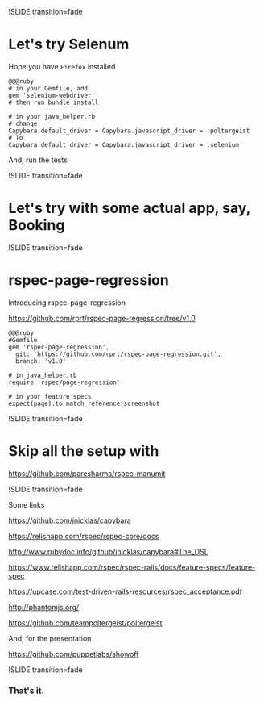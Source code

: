 !SLIDE transition=fade

# Let's try Selenum

Hope you have `Firefox` installed

    @@@ruby
    # in your Gemfile, add
    gem 'selenium-webdriver'
    # then run bundle install

    # in your java_helper.rb
    # change
    Capybara.default_driver = Capybara.javascript_driver = :poltergeist
    # To
    Capybara.default_driver = Capybara.javascript_driver = :selenium

And, run the tests


!SLIDE transition=fade

# Let's try with some actual app, say, Booking


!SLIDE transition=fade

# rspec-page-regression

Introducing rspec-page-regression

https://github.com/rprt/rspec-page-regression/tree/v1.0

    @@@ruby
    #Gemfile
    gem 'rspec-page-regression',
      git: 'https://github.com/rprt/rspec-page-regression.git',
      branch: 'v1.0'

    # in java_helper.rb
    require 'rspec/page-regression'

    # in your feature specs
    expect(page).to match_reference_screenshot


!SLIDE transition=fade

# Skip all the setup with

https://github.com/paresharma/rspec-manumit



!SLIDE transition=fade

Some links

https://github.com/jnicklas/capybara

https://relishapp.com/rspec/rspec-core/docs

http://www.rubydoc.info/github/jnicklas/capybara#The_DSL

https://www.relishapp.com/rspec/rspec-rails/docs/feature-specs/feature-spec

https://upcase.com/test-driven-rails-resources/rspec_acceptance.pdf

http://phantomjs.org/

https://github.com/teampoltergeist/poltergeist

And, for the presentation

https://github.com/puppetlabs/showoff


!SLIDE transition=fade

### That's it. ###

